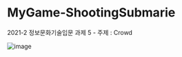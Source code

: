 # MyGame-ShootingSubmarie
2021-2 정보문화기술입문 과제 5 - 주제 : Crowd

![image](https://user-images.githubusercontent.com/33277896/165007864-effe3b96-e77f-4c24-98c9-127bd2f418e9.png)
